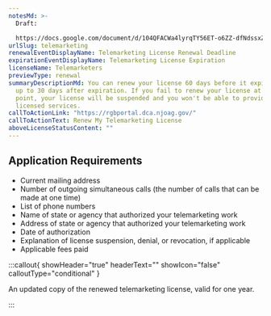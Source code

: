 ```yaml
---
notesMd: >-
  Draft:

  https://docs.google.com/document/d/104QFACWa4lyrqTY56ET-o6ZZ-dfNdssxZ0tdEF8c52E/edit
urlSlug: telemarketing
renewalEventDisplayName: Telemarketing License Renewal Deadline
expirationEventDisplayName: Telemarketing License Expiration
licenseName: Telemarketers
previewType: renewal
summaryDescriptionMd: You can renew your license 60 days before it expires and
  up to 30 days after expiration. If you fail to renew your license at this
  point, your license will be suspended and you won't be able to provide your
  licensed services.
callToActionLink: "https://rgbportal.dca.njoag.gov/"
callToActionText: Renew My Telemarketing License
aboveLicenseStatusContent: ""
---
```


## Application Requirements

- Current mailing address
- Number of outgoing simultaneous calls (the number of calls that can be made at one time)
- List of phone numbers
- Name of state or agency that authorized your telemarketing work
- Address of state or agency that authorized your telemarketing work
- Date of authorization
- Explanation of license suspension, denial, or revocation, if applicable
- Applicable fees paid

:::callout{ showHeader="true" headerText="" showIcon="false" calloutType="conditional" }

An updated copy of the renewed telemarketing license, valid for one year.

:::
